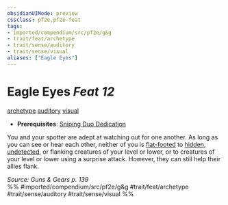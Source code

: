```yaml
---
obsidianUIMode: preview
cssclass: pf2e,pf2e-feat
tags:
- imported/compendium/src/pf2e/g&g
- trait/feat/archetype
- trait/sense/auditory
- trait/sense/visual
aliases: ["Eagle Eyes"]
---
```

# Eagle Eyes  *Feat 12*  
[archetype](archetype.md)  [auditory](auditory.md)  [visual](visual.md)  

- **Prerequisites**: [Sniping Duo Dedication](sniping-duo-dedication-g-g.md)

You and your spotter are adept at watching out for one another. As long as you can see or hear each other, neither of you is [flat-footed](conditions.md#Flat-footed) to [hidden](conditions.md#Hidden), [undetected](conditions.md#Undetected), or flanking creatures of your level or lower, or to creatures of your level or lower using a surprise attack. However, they can still help their allies flank.

*Source: Guns & Gears p. 139*  
%% #imported/compendium/src/pf2e/g&g #trait/feat/archetype #trait/sense/auditory #trait/sense/visual %%